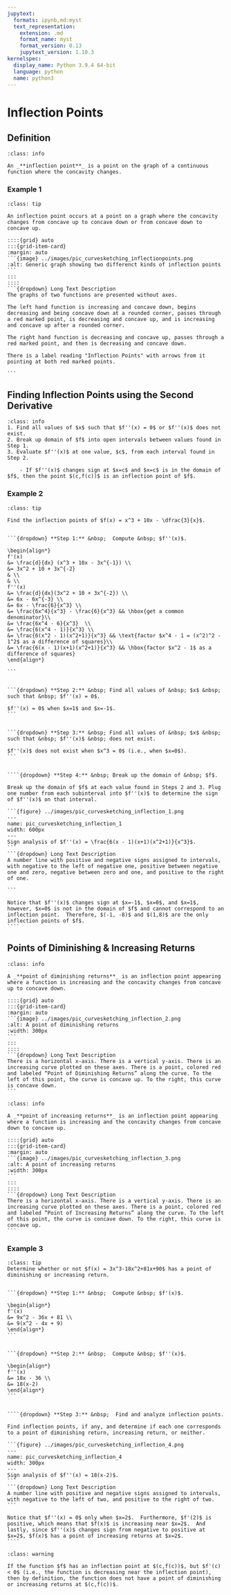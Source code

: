 ```yaml
---
jupytext:
  formats: ipynb,md:myst
  text_representation:
    extension: .md
    format_name: myst
    format_version: 0.13
    jupytext_version: 1.10.3
kernelspec:
  display_name: Python 3.9.4 64-bit
  language: python
  name: python3
---
```

# Inflection Points


## Definition

```{admonition} Definition
:class: info

An _**inflection point**_ is a point on the graph of a continuous function where the concavity changes.
```



### Example 1

````{admonition} Inflection point
:class: tip

An inflection point occurs at a point on a graph where the concavity changes from concave up to concave down or from concave down to concave up.

::::{grid} auto
:::{grid-item-card}
:margin: auto
```{image} ../images/pic_curvesketching_inflectionpoints.png
:alt: Generic graph showing two differenct kinds of inflection points
```
:::
::::
```{dropdown} Long Text Description
The graphs of two functions are presented without axes. 

The left hand function is increasing and concave down, begins decreasing and being concave down at a rounded corner, passes through a red marked point, is decreasing and concave up, and is increasing and concave up after a rounded corner.

The right hand function is decreasing and concave up, passes through a red marked point, and then is decreasing and concave down.

There is a label reading "Inflection Points" with arrows from it pointing at both red marked points.

```
````
<!--
```{code-cell}
:tags: [remove-cell]

%load_ext itikz
```

```{code-cell}
:tags: [remove-input]

%%itikz
\documentclass[tikz]{standalone}
\usetikzlibrary{arrows}
\usetikzlibrary{arrows.meta}

\begin{document}
\begin{tikzpicture}[scale = 2.3]
     
% draw curve
\draw [ultra thick,smooth,variable=\x] plot [domain=-1.25:1.25] (\x,{2.3*(pow(\x,3) - \x)});
\draw [ultra thick,smooth,variable=\x,xshift=4cm] plot [domain=-1.25:1.25] (\x,{(pow(\x,3) + \x)/-2});
%\draw [ultra thick,smooth,variable=\x,yshift=-4cm] plot [domain=-1.25:1.25] (\x,{-2.3*(pow(\x,3) - \x)});
%\draw [ultra thick,smooth,variable=\x,xshift=4cm,yshift=-4cm] plot [domain=-1.25:1.25] (\x,{(pow(\x,3) + \x)/2});

% draw points
\draw [black,fill=red] (0,0) circle (1.5pt);
\draw [black,fill=red,xshift=4cm] (0,0) circle (1.5pt);
%\draw [black,fill=red,yshift=-4cm] (0,0) circle (2.0pt);
%\draw [black,fill=red,xshift=4cm,yshift=-4cm] (0,0) circle (2.0pt);

% label extrema
\draw [<-, >=stealth', shorten <=3pt] (0,0) -- (2,-1.5) node[below] {\bf Inflection Point}; 
\draw [<-, >=stealth', shorten <=3pt] (4,0) -- (2,-1.5) node[below] {}; 
%\draw [<-, >=stealth', shorten <=3pt] (0,-4) -- (2,-2.0) node[below] {}; 
%\draw [<-, >=stealth', shorten <=3pt] (4,-4) -- (2,-2.0) node[below] {}; 

\end{tikzpicture}
\end{document}
```
-->

## Finding Inflection Points using the Second Derivative

```{admonition} How to Find Inflection Points of a Function
:class: info
1. Find all values of $x$ such that $f''(x) = 0$ or $f''(x)$ does not exist.
2. Break up domain of $f$ into open intervals between values found in Step 1.
3. Evaluate $f''(x)$ at one value, $c$, from each interval found in Step 2.  

    - If $f''(x)$ changes sign at $x=c$ and $x=c$ is in the domain of $f$, then the point $(c,f(c))$ is an inflection point of $f$. 
```

### Example 2

`````{admonition} Find inflection points
:class: tip

Find the inflection points of $f(x) = x^3 + 10x - \dfrac{3}{x}$.


```{dropdown} **Step 1:** &nbsp;  Compute &nbsp; $f''(x)$.

\begin{align*}
f'(x) 
&= \frac{d}{dx} (x^3 + 10x - 3x^{-1}) \\
&= 3x^2 + 10 + 3x^{-2} 
& \\
& \\
f''(x) 
&= \frac{d}{dx}(3x^2 + 10 + 3x^{-2}) \\
&= 6x - 6x^{-3} \\
&= 6x - \frac{6}{x^3} \\
&= \frac{6x^4}{x^3} - \frac{6}{x^3} && \hbox{get a common denominator}\\
&= \frac{6x^4 - 6}{x^3}  \\
&= \frac{6(x^4 - 1)}{x^3} \\
&= \frac{6(x^2 - 1)(x^2+1)}{x^3} && \text{factor $x^4 - 1 = (x^2)^2 - 1^2$ as a difference of squares}\\
&= \frac{6(x - 1)(x+1)(x^2+1)}{x^3} && \hbox{factor $x^2 - 1$ as a difference of squares}
\end{align*}

```


```{dropdown} **Step 2:** &nbsp; Find all values of &nbsp; $x$ &nbsp; such that &nbsp; $f''(x) = 0$.

$f''(x) = 0$ when $x=1$ and $x=-1$.
```


```{dropdown} **Step 3:** &nbsp; Find all values of &nbsp; $x$ &nbsp; such that &nbsp; $f''(x)$ &nbsp; does not exist.

$f''(x)$ does not exist when $x^3 = 0$ (i.e., when $x=0$).
```


````{dropdown} **Step 4:** &nbsp; Break up the domain of &nbsp; $f$.

Break up the domain of $f$ at each value found in Steps 2 and 3. Plug one number from each subinterval into $f''(x)$ to determine the sign of $f''(x)$ on that interval.

```{figure} ../images/pic_curvesketching_inflection_1.png
---
name: pic_curvesketching_inflection_1
width: 600px
---
Sign analysis of $f''(x) = \frac{6(x - 1)(x+1)(x^2+1)}{x^3}$.
```
```{dropdown} Long Text Description
A number line with positive and negative signs assigned to intervals, with negative to the left of negative one, positive between negative one and zero, negative between zero and one, and positive to the right of one.

```

Notice that $f''(x)$ changes sign at $x=-1$, $x=0$, and $x=1$, however, $x=0$ is not in the domain of $f$ and cannot correspond to an inflection point.  Therefore, $(-1, -8)$ and $(1,8)$ are the only inflection points of $f$.
````
`````


## Points of Diminishing & Increasing Returns

````{admonition} Definition
:class: info

A _**point of diminishing returns**_ is an inflection point appearing where a function is increasing and the concavity changes from concave up to concave down.

::::{grid} auto
:::{grid-item-card}
:margin: auto
```{image} ../images/pic_curvesketching_inflection_2.png
:alt: A point of diminishing returns
:width: 300px
```
:::
::::
```{dropdown} Long Text Description
There is a horizontal x-axis. There is a vertical y-axis. There is an increasing curve plotted on these axes. There is a point, colored red and labeled “Point of Diminishing Returns” along the curve. To the left of this point, the curve is concave up. To the right, this curve is concave down.
```
````


````{admonition} Definition
:class: info

A _**point of increasing returns**_ is an inflection point appearing where a function is increasing and the concavity changes from concave down to concave up.

::::{grid} auto
:::{grid-item-card}
:margin: auto
```{image} ../images/pic_curvesketching_inflection_3.png
:alt: A point of increasing returns
:width: 300px
```
:::
::::
```{dropdown} Long Text Description
There is a horizontal x-axis. There is a vertical y-axis. There is an increasing curve plotted on these axes. There is a point, colored red and labeled “Point of Increasing Returns” along the curve. To the left of this point, the curve is concave down. To the right, this curve is concave up.
```
````


### Example 3

`````{admonition} Find point of diminishing or increasing returns
:class: tip 
Determine whether or not $f(x) = 3x^3-18x^2+81x+90$ has a point of diminishing or increasing return.


```{dropdown} **Step 1:** &nbsp;  Compute &nbsp; $f'(x)$.

\begin{align*}
f'(x)
&= 9x^2 - 36x + 81 \\
&= 9(x^2 - 4x + 9)
\end{align*}
```


```{dropdown} **Step 2:** &nbsp;  Compute &nbsp; $f''(x)$.

\begin{align*}
f''(x)
&= 18x - 36 \\
&= 18(x-2)
\end{align*}
```


````{dropdown} **Step 3:** &nbsp;  Find and analyze inflection points.

Find inflection points, if any, and determine if each one corresponds to a point of diminishing return, increasing return, or neither.

```{figure} ../images/pic_curvesketching_inflection_4.png
---
name: pic_curvesketching_inflection_4
width: 300px
---
Sign analysis of $f''(x) = 18(x-2)$.
```
```{dropdown} Long Text Description
A number line with positive and negative signs assigned to intervals, with negative to the left of two, and positive to the right of two.
``` 

Notice that $f''(x) = 0$ only when $x=2$.  Furthermore, $f'(2)$ is positive, which means that $f(x)$ is increasing near $x=2$.  And lastly, since $f''(x)$ changes sign from negative to positive at $x=2$, $f(x)$ has a point of increasing returns at $x=2$.
````
`````

```{admonition} Make Sure to Check that Function is Increasing
:class: warning

If the function $f$ has an inflection point at $(c,f(c))$, but $f'(c) < 0$ (i.e., the function is decreasing near the inflection point), then by definition, the function does not have a point of diminishing or increasing returns at $(c,f(c))$.  
```







